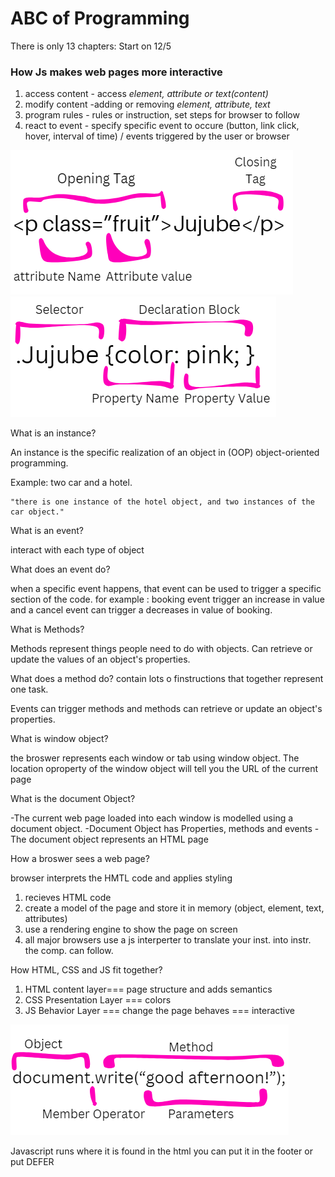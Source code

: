 # ABC of Programming

There is only 13 chapters: Start on 12/5

### How Js makes web pages more interactive
 1. access content - access *element, attribute or text(content)*
 2. modify content -adding or removing *element, attribute, text*
 3. program rules -  rules or instruction, set steps for browser to follow
 4. react to event - specify specific event to occure (button, link click, hover, interval of time) / events triggered by the user or browser

![HTML](/img/html.PNG)
![cssrule](/img/css%20rules.PNG)

What is an instance? 

An instance is the specific realization of an object in (OOP) object-oriented programming. 

Example: two car and a hotel. 
 
    "there is one instance of the hotel object, and two instances of the car object."

What is an event? 

interact with each type of object

What does an event do? 

when a specific event happens, that event can be used to trigger a specific section of the code. for example : booking event trigger an increase in value and a cancel event can trigger a decreases in value of booking. 

What is Methods? 

Methods represent things people need to do with objects. Can retrieve or update the values of an object's properties. 

What does a method do? 
contain lots o finstructions that together represent one task. 

Events can trigger methods and methods can retrieve or update an object's properties. 

What is window object?

the broswer represents each window or tab using window object. The location oproperty of the window object will tell you the URL of the current page

What is the document Object? 

-The current web page loaded into each window is modelled using a document object.
-Document Object has Properties, methods and events
-The document object represents an HTML page  

How a broswer sees a web page? 

browser interprets the HMTL code and applies styling

1. recieves HTML code
2. create a model of the page and store it in memory (object, element, text, attributes)
3. use a rendering engine to show the page on screen
4. all major browsers use a js interperter to translate your inst. into instr. the comp. can follow. 

How HTML, CSS and JS  fit together? 

1. HTML content layer=== page structure and adds semantics
2. CSS Presentation Layer === colors
3. JS Behavior Layer === change the page behaves === interactive

![Js](/img/calling%20a%20method.PNG)

Javascript runs where it is found in the html you can put it in the footer or put DEFER

